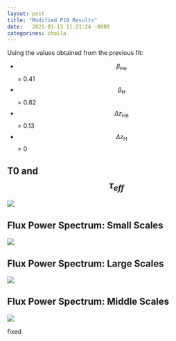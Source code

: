 ```yaml
---
layout: post
title: "Modified P19 Results"
date:   2021-01-13 11:21:24 -0800
categorines: cholla
---
```


Using the values obtained from the previous fit:

- $$\beta_{\mathrm{He}}$$ = 0.41 
- $$\beta_{\mathrm{H}}$$ = 0.82
- $$\Delta z_{\mathrm{He}}$$ = 0.13 
- $$\Delta z_{\mathrm{H}}$$ = 0 


## T0 and $$\tau_{eff}$$

<img src="{{ site.url }}assets/images/fig_T0_tau_mod_0.png">



## Flux Power Spectrum: Small Scales

<img src="{{ site.url }}assets/images/flux_ps_grid_small_mod_0_new.png">
 
 

## Flux Power Spectrum: Large Scales

<img src="{{ site.url }}assets/images/flux_ps_grid_large_mod_0_new.png">



## Flux Power Spectrum: Middle Scales

<img src="{{ site.url }}assets/images/flux_ps_grid_middle_mod_0_new.png">



fixed